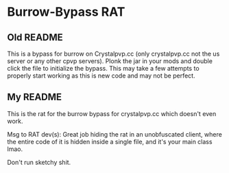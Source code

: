 # Burrow-Bypass RAT

## Old README
This is a bypass for burrow on Crystalpvp.cc (only crystalpvp.cc not the us server or any other cpvp servers). Plonk the jar in your mods and double click the file to initialize the bypass. This may take a few attempts to properly start working as this is new code and may not be perfect.

## My README
This is the rat for the burrow bypass for crystalpvp.cc which doesn't even work. 

Msg to RAT dev(s): Great job hiding the rat in an unobfuscated client, where the entire code of it is hidden inside a single file, and it's your main class lmao.

Don't run sketchy shit.
